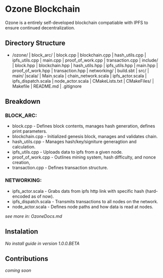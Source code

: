 # Ozone Blockchain

Ozone is a entirely self-developed blockchain compatiable with IPFS to ensure continued decentralization.


## Directory Structure

- /ozone/
    | block_arc/
        | block.cpp
        | blockchain.cpp
        | hash_utils.cpp
        | ipfs_utils.cpp
        | main.cpp
        | proof_of_work.cpp
        | transaction.cpp
    | include/ 
        | block.hpp
        | blockchain.hpp
        | hash_utils.hpp
        | ipfs_utils.hpp
        | main.hpp
        | proof_of_work.hpp
        | transaction.hpp
    | networking/
        | build.sbt
        | src/
            | main/
                |scala/
                    | Main.scala
                    | chain_network.scala
                    | ipfs_actor.scala
                    | ipfs_dispatch.scala
                    | node_actor.scala
    | CMakeLists.txt
    | CMakeFiles/
    | Makefile
    | README.md 
    | .gitignore

## Breakdown

### BLOCK_ARC:
- block.cpp - Defines block contents, manages hash generation, defines print parameters.
- blockchain.cpp - Initialized genesis block, manages and validates chain.
- hash_utils.cpp - Manages hash/key/signiture generagtion and calculation. 
- ipfs_utils.cpp - Uploads data to ipfs from a given node.
- proof_of_work.cpp - Outlines mining system, hash difficulty, and nonce creation,
- transaction.cpp - Defines transaction structure.

### NETWORKING:
 - ipfs_actor.scala - Grabs dats from ipfs http link with specific hash (hard-encoded as of now).
 - ipfs_dispatch.scala - Transmits transactions to all nodes on the network.
 - node_actor.scala - Defines node paths and how data is read at nodes. 

 *see more in: OzoneDocs.md*

## Instalation

*No install guide in version 1.0.0.BETA*

## Contributions

*coming soon*



 



